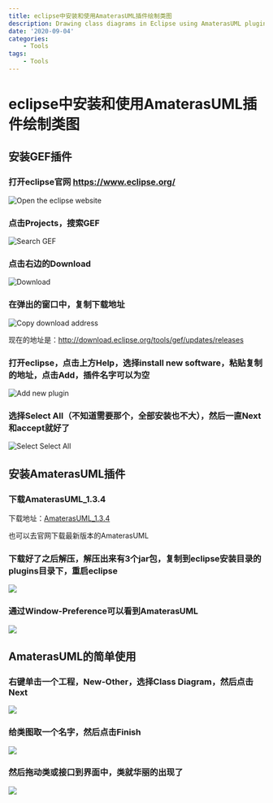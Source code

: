 ```yaml
---
title: eclipse中安装和使用AmaterasUML插件绘制类图
description: Drawing class diagrams in Eclipse using AmaterasUML plugin
date: '2020-09-04'
categories:
    - Tools
tags:
    - Tools
---
```


# eclipse中安装和使用AmaterasUML插件绘制类图

## 安装GEF插件

### 打开eclipse官网 https://www.eclipse.org/

![Open the eclipse website](https://raw.githubusercontent.com/JavenJin/blog-image/master/content/post/Tools/Drawing%20class%20diagrams%20in%20Eclipse%20using%20AmaterasUML%20plugin/using-amaterasuml-drawing-class-diagrams1.png)

### 点击Projects，搜索GEF

![Search GEF](https://raw.githubusercontent.com/JavenJin/blog-image/master/content/post/Tools/Drawing%20class%20diagrams%20in%20Eclipse%20using%20AmaterasUML%20plugin/using-amaterasuml-drawing-class-diagrams2.png)

### 点击右边的Download

![Download](https://raw.githubusercontent.com/JavenJin/blog-image/master/content/post/Tools/Drawing%20class%20diagrams%20in%20Eclipse%20using%20AmaterasUML%20plugin/using-amaterasuml-drawing-class-diagrams3.png)

### 在弹出的窗口中，复制下载地址

![Copy download address](https://raw.githubusercontent.com/JavenJin/blog-image/master/content/post/Tools/Drawing%20class%20diagrams%20in%20Eclipse%20using%20AmaterasUML%20plugin/using-amaterasuml-drawing-class-diagrams4.png)

现在的地址是：http://download.eclipse.org/tools/gef/updates/releases

### 打开eclipse，点击上方Help，选择install new software，粘贴复制的地址，点击Add，插件名字可以为空

![Add new plugin](https://raw.githubusercontent.com/JavenJin/blog-image/master/content/post/Tools/Drawing%20class%20diagrams%20in%20Eclipse%20using%20AmaterasUML%20plugin/using-amaterasuml-drawing-class-diagrams5.png)

### 选择Select All（不知道需要那个，全部安装也不大），然后一直Next和accept就好了

![Select Select All](https://raw.githubusercontent.com/JavenJin/blog-image/master/content/post/Tools/Drawing%20class%20diagrams%20in%20Eclipse%20using%20AmaterasUML%20plugin/using-amaterasuml-drawing-class-diagrams6.png)

## 安装AmaterasUML插件

### 下载AmaterasUML_1.3.4

下载地址：[AmaterasUML_1.3.4](https://download.csdn.net/download/weixin_42718701/12812743)

也可以去官网下载最新版本的AmaterasUML

### 下载好了之后解压，解压出来有3个jar包，复制到eclipse安装目录的plugins目录下，重启eclipse

![](https://raw.githubusercontent.com/JavenJin/blog-image/master/content/post/Tools/Drawing%20class%20diagrams%20in%20Eclipse%20using%20AmaterasUML%20plugin/using-amaterasuml-drawing-class-diagrams7.png)

### 通过Window-Preference可以看到AmaterasUML

![](https://raw.githubusercontent.com/JavenJin/blog-image/master/content/post/Tools/Drawing%20class%20diagrams%20in%20Eclipse%20using%20AmaterasUML%20plugin/using-amaterasuml-drawing-class-diagrams8.png)

## AmaterasUML的简单使用

### 右键单击一个工程，New-Other，选择Class Diagram，然后点击Next

![](https://raw.githubusercontent.com/JavenJin/blog-image/master/content/post/Tools/Drawing%20class%20diagrams%20in%20Eclipse%20using%20AmaterasUML%20plugin/using-amaterasuml-drawing-class-diagrams9.png)

### 给类图取一个名字，然后点击Finish

![](https://raw.githubusercontent.com/JavenJin/blog-image/master/content/post/Tools/Drawing%20class%20diagrams%20in%20Eclipse%20using%20AmaterasUML%20plugin/using-amaterasuml-drawing-class-diagrams10.png)

### 然后拖动类或接口到界面中，类就华丽的出现了

![](https://raw.githubusercontent.com/JavenJin/blog-image/master/content/post/Tools/Drawing%20class%20diagrams%20in%20Eclipse%20using%20AmaterasUML%20plugin/using-amaterasuml-drawing-class-diagrams11.png)